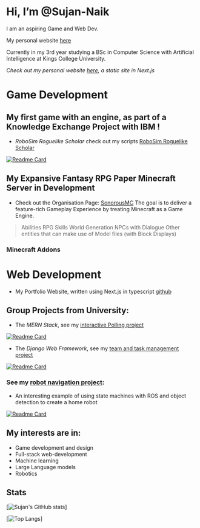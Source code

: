 # Hi, I’m @Sujan-Naik
I am an aspiring Game and Web Dev.

My personal website [here](https://sujan-naik.github.io/)

Currently in my 3rd year studying a BSc in Computer Science with Artificial Intelligence at Kings College University.

*Check out my personal website [here](https://sujan-naik.github.io/), a static site in Next.js*

# Game Development

## My first game with an engine, as part of a Knowledge Exchange Project with IBM !
- *RoboSim Roguelike Scholar* check out my scripts [RoboSim Roguelike Scholar](RoboSim-Roguelike-Scholar)

[![Readme Card](https://github-readme-stats.vercel.app/api/pin/?username=Sujan-Naik&repo=RoboSim-Roguelike-Scholar&show_icons=true&theme=transparent&hide_rank=true)](https://github.com/Sujan-Naik/RoboSim-Roguelike-Scholar)

## My Expansive Fantasy RPG Paper Minecraft Server in Development
- Check out the Organisation Page: [SonorousMC](https://github.com/SonorousMinecraft) 
The goal is to deliver a feature-rich Gameplay Experience by treating Minecraft as a Game Engine.
> Abilities
> RPG Skills
> World Generation
> NPCs with Dialogue
> Other entities that can make use of Model files (with Block Displays)

### Minecraft Addons

# Web Development

- My Portfolio Website, written using Next.js in typescript [github](https://github.com/Sujan-Naik/sujan-naik.github.io)

## Group Projects from University:

  - The *MERN Stack*, see my [interactive Polling project](https://github.com/Sujan-Naik/poll)
    
[![Readme Card](https://github-readme-stats.vercel.app/api/pin/?username=Sujan-Naik&repo=poll&show_icons=true&theme=transparent&hide_rank=true)](https://github.com/Sujan-Naik/poll)

  - The *Django Web Framework*, see my [team and task management project](https://github.com/Sujan-Naik/dingo)
    
[![Readme Card](https://github-readme-stats.vercel.app/api/pin/?username=Sujan-Naik&repo=dingo&show_icons=true&theme=transparent&hide_rank=true)](https://github.com/Sujan-Naik/dingo)

### See my [robot navigation project](https://github.com/Sujan-Naik/ros-navigator):
  - An interesting example of using state machines with ROS and object detection to create a home robot
    
[![Readme Card](https://github-readme-stats.vercel.app/api/pin/?username=Sujan-Naik&repo=ros-navigator&show_icons=true&theme=transparent&hide_rank=true)](https://github.com/Sujan-Naik/ros-navigator)


## My interests are in:
  - Game development and design
  - Full-stack web-development
  - Machine learning
  - Large Language models
  - Robotics



## Stats
[![Sujan's GitHub stats](https://github-readme-stats.vercel.app/api?username=Sujan-Naik&show_icons=true&theme=transparent&hide_rank=true)]

[![Top Langs](https://github-readme-stats.vercel.app/api/top-langs/?username=Sujan-Naik&theme=transparent&hide_progress=true)]
